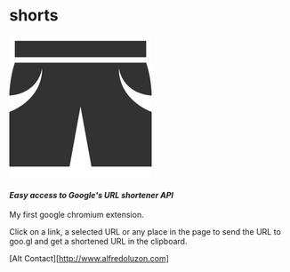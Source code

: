 # shorts

![shorty pants](/shorts.png "shorts")

#### *Easy access to Google's URL shortener API*
My first google chromium extension. 

Click on a link, a selected URL or any place in the page
to send the URL to goo.gl and get a shortened URL in the clipboard.

[Alt Contact][http://www.alfredoluzon.com]
